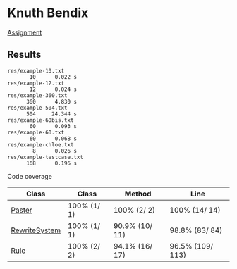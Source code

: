 Knuth Bendix
============

[Assignment](task.md)


Results
-------
```
res/example-10.txt
       10      0.022 s
res/example-12.txt
       12      0.024 s
res/example-360.txt
      360      4.830 s
res/example-504.txt
      504     24.344 s
res/example-60bis.txt
       60      0.093 s
res/example-60.txt
       60      0.068 s
res/example-chloe.txt
        8      0.026 s
res/example-testcase.txt
      168      0.196 s
```

Code coverage

| Class                                        |Class            | Method             | Line                 |
|----------------------------------------------|-----------------|--------------------|----------------------|
| [Paster](.classes/Paster.html)               |  100%   (1/ 1)  |  100%   (2/ 2)     |  100%   (14/ 14)     |
| [RewriteSystem](.classes/RewriteSystem.html) |  100%   (1/ 1)  |  90.9%   (10/ 11)  |  98.8%   (83/ 84)    |
| [Rule](.classes/Rule.html)                   |  100%   (2/ 2)  |  94.1%   (16/ 17)  |  96.5%   (109/ 113)  |


